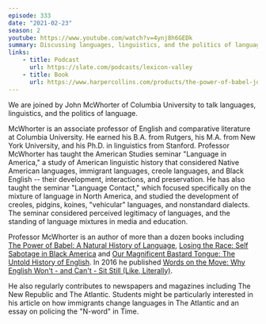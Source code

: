 ```yaml
---
episode: 333
date: "2021-02-23"
season: 2
youtube: https://www.youtube.com/watch?v=4ynj8h6GEDk
summary: Discussing languages, linguistics, and the politics of language
links:
    - title: Podcast
      url: https://slate.com/podcasts/lexicon-valley
    - title: Book
      url: https://www.harpercollins.com/products/the-power-of-babel-john-mcwhorter
---
```

We are joined by John McWhorter of Columbia University to talk languages,
linguistics, and the politics of language.

McWhorter is an associate professor of English and comparative literature at
Columbia University. He earned his B.A. from Rutgers, his M.A. from New York
University, and his Ph.D. in linguistics from Stanford. Professor McWhorter has
taught the American Studies seminar "Language in America," a study of American
linguistic history that considered Native American languages, immigrant
languages, creole languages, and Black English -- their development,
interactions, and preservation. He has also taught the seminar "Language
Contact," which focused specifically on the mixture of language in North
America, and studied the development of creoles, pidgins, koines, "vehicular"
languages, and nonstandard dialects. The seminar considered perceived
legitimacy of languages, and the standing of language mixtures in media and
education.

Professor McWhorter is an author of more than a dozen books including [The
Power of Babel: A Natural History of Language][book1], [Losing the Race: Self
Sabotage in Black America][book2] and [Our Magnificent Bastard Tongue: The
Untold History of English][book3]. In 2016 he published [Words on the Move: Why
English Won't - and Can't - Sit Still (Like, Literally)][book4]. 

He also regularly contributes to newspapers and magazines including The New
Republic and The Atlantic. Students might be particularly interested in his
article on how immigrants change languages in The Atlantic and an essay on
policing the "N-word" in Time.

[book1]: https://www.harpercollins.com/products/the-power-of-babel-john-mcwhorter
[book2]: https://www.harpercollins.com/products/losing-the-race-john-mcwhorter
[book3]: https://www.penguinrandomhouse.com/books/302945/our-magnificent-bastard-tongue-by-john-mcwhorter/
[book4]: https://us.macmillan.com/books/9781250143785
